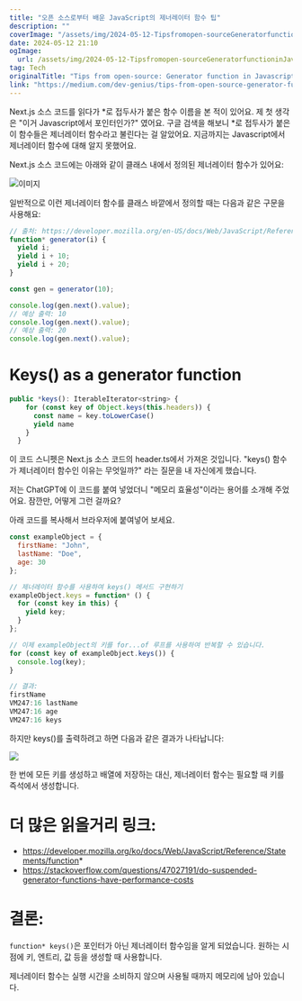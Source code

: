 ```yaml
---
title: "오픈 소스로부터 배운 JavaScript의 제너레이터 함수 팁"
description: ""
coverImage: "/assets/img/2024-05-12-Tipsfromopen-sourceGeneratorfunctioninJavascript_0.png"
date: 2024-05-12 21:10
ogImage: 
  url: /assets/img/2024-05-12-Tipsfromopen-sourceGeneratorfunctioninJavascript_0.png
tag: Tech
originalTitle: "Tips from open-source: Generator function in Javascript."
link: "https://medium.com/dev-genius/tips-from-open-source-generator-function-in-javascript-1093f9eabe47"
---
```



Next.js 소스 코드를 읽다가 *로 접두사가 붙은 함수 이름을 본 적이 있어요. 제 첫 생각은 "이거 Javascript에서 포인터인가?" 였어요. 구글 검색을 해보니 *로 접두사가 붙은 이 함수들은 제너레이터 함수라고 불린다는 걸 알았어요. 지금까지는 Javascript에서 제너레이터 함수에 대해 알지 못했어요.

Next.js 소스 코드에는 아래와 같이 클래스 내에서 정의된 제너레이터 함수가 있어요:

![이미지](/assets/img/2024-05-12-Tipsfromopen-sourceGeneratorfunctioninJavascript_0.png)

일반적으로 이런 제너레이터 함수를 클래스 바깥에서 정의할 때는 다음과 같은 구문을 사용해요:



```js
// 출처: https://developer.mozilla.org/en-US/docs/Web/JavaScript/Reference/Statements/function*
function* generator(i) {
  yield i;
  yield i + 10;
  yield i + 20;
}

const gen = generator(10);

console.log(gen.next().value);
// 예상 출력: 10
console.log(gen.next().value);
// 예상 출력: 20
console.log(gen.next().value);
```

# Keys() as a generator function

```js
public *keys(): IterableIterator<string> {
    for (const key of Object.keys(this.headers)) {
      const name = key.toLowerCase()
      yield name
    }
  }
```

이 코드 스니펫은 Next.js 소스 코드의 header.ts에서 가져온 것입니다. "keys() 함수가 제너레이터 함수인 이유는 무엇일까?" 라는 질문을 내 자신에게 했습니다.



저는 ChatGPT에 이 코드를 붙여 넣었더니 "메모리 효율성"이라는 용어를 소개해 주었어요. 잠깐만, 어떻게 그런 걸까요?

아래 코드를 복사해서 브라우저에 붙여넣어 보세요.

```js
const exampleObject = {
  firstName: "John",
  lastName: "Doe",
  age: 30
};

// 제너레이터 함수를 사용하여 keys() 메서드 구현하기
exampleObject.keys = function* () {
  for (const key in this) {
    yield key;
  }
};

// 이제 exampleObject의 키를 for...of 루프를 사용하여 반복할 수 있습니다.
for (const key of exampleObject.keys()) {
  console.log(key);
}

// 결과:
firstName
VM247:16 lastName
VM247:16 age
VM247:16 keys
```

하지만 keys()를 출력하려고 하면 다음과 같은 결과가 나타납니다:



<img src="/assets/img/2024-05-12-Tipsfromopen-sourceGeneratorfunctioninJavascript_1.png" />

한 번에 모든 키를 생성하고 배열에 저장하는 대신, 제너레이터 함수는 필요할 때 키를 즉석에서 생성합니다.

# 더 많은 읽을거리 링크:

- https://developer.mozilla.org/ko/docs/Web/JavaScript/Reference/Statements/function*
- https://stackoverflow.com/questions/47027191/do-suspended-generator-functions-have-performance-costs



# 결론:

`function* keys()`은 포인터가 아닌 제너레이터 함수임을 알게 되었습니다. 원하는 시점에 키, 엔트리, 값 등을 생성할 때 사용합니다.

제너레이터 함수는 실행 시간을 소비하지 않으며 사용될 때까지 메모리에 남아 있습니다.